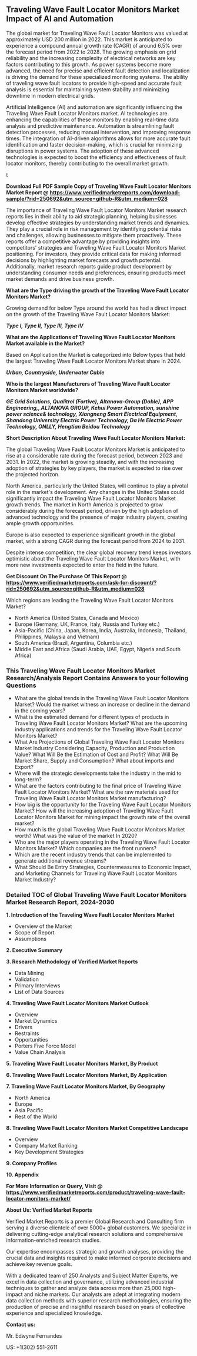 <h2>Traveling Wave Fault Locator Monitors Market Impact of AI and Automation</h2><p>The global market for Traveling Wave Fault Locator Monitors was valued at approximately USD 200 million in 2022. This market is anticipated to experience a compound annual growth rate (CAGR) of around 6.5% over the forecast period from 2022 to 2028. The growing emphasis on grid reliability and the increasing complexity of electrical networks are key factors contributing to this growth. As power systems become more advanced, the need for precise and efficient fault detection and localization is driving the demand for these specialized monitoring systems. The ability of traveling wave fault locators to provide high-speed and accurate fault analysis is essential for maintaining system stability and minimizing downtime in modern electrical grids.</p><p>Artificial Intelligence (AI) and automation are significantly influencing the Traveling Wave Fault Locator Monitors market. AI technologies are enhancing the capabilities of these monitors by enabling real-time data analysis and predictive maintenance. Automation is streamlining fault detection processes, reducing manual intervention, and improving response times. The integration of AI-driven algorithms allows for more accurate fault identification and faster decision-making, which is crucial for minimizing disruptions in power systems. The adoption of these advanced technologies is expected to boost the efficiency and effectiveness of fault locator monitors, thereby contributing to the overall market growth.</p>t</p><p id="" class=""><strong>Download Full PDF Sample Copy of Traveling Wave Fault Locator Monitors Market Report @ <a href="https://www.verifiedmarketreports.com/download-sample/?rid=250692&utm_source=github-R&utm_medium=028" target="_blank">https://www.verifiedmarketreports.com/download-sample/?rid=250692&utm_source=github-R&utm_medium=028</a></strong></p><p>The importance of&nbsp;Traveling Wave Fault Locator Monitors Market research reports lies in their ability to aid strategic planning, helping businesses develop effective strategies by understanding market trends and dynamics. They play a crucial role in risk management by identifying potential risks and challenges, allowing businesses to mitigate them proactively. These reports offer a competitive advantage by providing insights into competitors' strategies and Traveling Wave Fault Locator Monitors Market positioning. For investors, they provide critical data for making informed decisions by highlighting market forecasts and growth potential. Additionally, market research reports guide product development by understanding consumer needs and preferences, ensuring products meet market demands and drive business growth.</p><p><strong>What are the&nbsp;Type driving the growth of the Traveling Wave Fault Locator Monitors Market?</strong></p><p id="" class="">Growing demand for below Type around the world has had a direct impact on the growth of the Traveling Wave Fault Locator Monitors Market:</p><em><strong>Type I, Type II, Type III, Type IV</strong></em></p><strong>What are the&nbsp;Applications&nbsp;of Traveling Wave Fault Locator Monitors Market available in the Market?</strong></p><p id="" class="">Based on Application the Market is categorized into Below types that held the largest Traveling Wave Fault Locator Monitors Market share In 2024.</p><em><strong>Urban, Countryside, Underwater Cable</strong></em></p><strong>Who is the largest Manufacturers of Traveling Wave Fault Locator Monitors Market worldwide?</strong></p><p><em><strong>GE Grid Solutions, Qualitrol (Fortive), Altanova-Group (Doble), APP Engineering,, ALTANOVA GROUP, Kehui Power Automation, sunshine power science& technology, Xiangneng Smart Electrical Equipment, Shandong University Electric Power Technology, Da He Electric Power Technology, ONLLY, Hengtian Beidou Technology</strong></em></p><p id="" class=""><strong>Short Description About Traveling Wave Fault Locator Monitors Market:</strong></p><p>The global Traveling Wave Fault Locator Monitors Market is anticipated to rise at a considerable rate during the forecast period, between 2023 and 2031. In 2022, the market is growing steadily, and with the increasing adoption of strategies by key players, the market is expected to rise over the projected horizon.</p><p>North America, particularly the United States, will continue to play a pivotal role in the market's development. Any changes in the United States could significantly impact the Traveling Wave Fault Locator Monitors Market growth trends. The market in North America is projected to grow considerably during the forecast period, driven by the high adoption of advanced technology and the presence of major industry players, creating ample growth opportunities.</p><p>Europe is also expected to experience significant growth in the global market, with a strong CAGR during the forecast period from 2024 to 2031.</p><p>Despite intense competition, the clear global recovery trend keeps investors optimistic about the Traveling Wave Fault Locator Monitors Market, with more new investments expected to enter the field in the future.</p><p id="" class=""><strong>Get Discount On The Purchase Of This Report @ <a href="https://www.verifiedmarketreports.com/ask-for-discount/?rid=250692&utm_source=github-R&utm_medium=028" target="_blank">https://www.verifiedmarketreports.com/ask-for-discount/?rid=250692&utm_source=github-R&utm_medium=028</a></strong></p>Which regions are leading the Traveling Wave Fault Locator Monitors Market?</p><ul><li>North America (United States, Canada and Mexico)</li><li>Europe (Germany, UK, France, Italy, Russia and Turkey etc.)</li><li>Asia-Pacific (China, Japan, Korea, India, Australia, Indonesia, Thailand, Philippines, Malaysia and Vietnam)</li><li>South America (Brazil, Argentina, Columbia etc.)</li><li>Middle East and Africa (Saudi Arabia, UAE, Egypt, Nigeria and South Africa)</li></ul><h3 id="" class="">This Traveling Wave Fault Locator Monitors Market Research/Analysis Report Contains Answers to your following Questions</h3><ul><li>What are the global trends in the Traveling Wave Fault Locator Monitors Market? Would the market witness an increase or decline in the demand in the coming years?</li><li>What is the estimated demand for different types of products in Traveling Wave Fault Locator Monitors Market? What are the upcoming industry applications and trends for the Traveling Wave Fault Locator Monitors Market?</li><li>What Are Projections of Global Traveling Wave Fault Locator Monitors Market Industry Considering Capacity, Production and Production Value? What Will Be the Estimation of Cost and Profit? What Will Be Market Share, Supply and Consumption? What about imports and Export?</li><li>Where will the strategic developments take the industry in the mid to long-term?</li><li>What are the factors contributing to the final price of Traveling Wave Fault Locator Monitors Market? What are the raw materials used for Traveling Wave Fault Locator Monitors Market manufacturing?</li><li>How big is the opportunity for the Traveling Wave Fault Locator Monitors Market? How will the increasing adoption of Traveling Wave Fault Locator Monitors Market for mining impact the growth rate of the overall market?</li><li>How much is the global Traveling Wave Fault Locator Monitors Market worth? What was the value of the market In 2020?</li><li>Who are the major players operating in the Traveling Wave Fault Locator Monitors Market? Which companies are the front runners?</li><li>Which are the recent industry trends that can be implemented to generate additional revenue streams?</li><li>What Should Be Entry Strategies, Countermeasures to Economic Impact, and Marketing Channels for Traveling Wave Fault Locator Monitors Market Industry?</li></ul><h3 id="" class="">Detailed TOC of Global Traveling Wave Fault Locator Monitors Market Research Report, 2024-2030</h3><p id="" class=""><strong>1. Introduction of the Traveling Wave Fault Locator Monitors Market</strong></p><ul><li>Overview of the Market</li><li>Scope of Report</li><li>Assumptions</li></ul><p id="" class=""><strong>2. Executive Summary</strong></p><p id="" class=""><strong>3. Research Methodology of Verified Market Reports</strong></p><ul><li>Data Mining</li><li>Validation</li><li>Primary Interviews</li><li>List of Data Sources</li></ul><p id="" class=""><strong>4. Traveling Wave Fault Locator Monitors Market Outlook</strong></p><ul><li>Overview</li><li>Market Dynamics</li><li>Drivers</li><li>Restraints</li><li>Opportunities</li><li>Porters Five Force Model</li><li>Value Chain Analysis</li></ul><p id="" class=""><strong>5. Traveling Wave Fault Locator Monitors Market, By Product</strong></p><p id="" class=""><strong>6. Traveling Wave Fault Locator Monitors Market, By Application</strong></p><p id="" class=""><strong>7. Traveling Wave Fault Locator Monitors Market, By Geography</strong></p><ul><li>North America</li><li>Europe</li><li>Asia Pacific</li><li>Rest of the World</li></ul><p id="" class=""><strong>8. Traveling Wave Fault Locator Monitors Market Competitive Landscape</strong></p><ul><li>Overview</li><li>Company Market Ranking</li><li>Key Development Strategies</li></ul><p id="" class=""><strong>9. Company Profiles</strong></p><p id="" class=""><strong>10. Appendix</strong></p><p id="" class=""><strong>For More Information or Query, Visit @ <a href="https://www.verifiedmarketreports.com/product/traveling-wave-fault-locator-monitors-market/" target="_blank">https://www.verifiedmarketreports.com/product/traveling-wave-fault-locator-monitors-market/</a></strong></p><p id="" class=""><strong>About Us: Verified Market Reports</strong></p><p id="" class="">Verified Market Reports is a premier Global Research and Consulting firm serving a diverse clientele of over 5000+ global customers. We specialize in delivering cutting-edge analytical research solutions and comprehensive information-enriched research studies.</p><p id="" class="">Our expertise encompasses strategic and growth analyses, providing the crucial data and insights required to make informed corporate decisions and achieve key revenue goals.</p><p id="" class="">With a dedicated team of 250 Analysts and Subject Matter Experts, we excel in data collection and governance, utilizing advanced industrial techniques to gather and analyze data across more than 25,000 high-impact and niche markets. Our analysts are adept at integrating modern data collection methods with superior research methodologies, ensuring the production of precise and insightful research based on years of collective experience and specialized knowledge.</p><p id="" class=""><strong>Contact us:</strong></p><p id="" class="">Mr. Edwyne Fernandes</p><p id="" class="">US: +1(302) 551-2611</p>